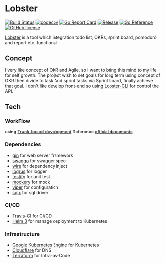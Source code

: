 # Lobster

[![Build Status](https://travis-ci.com/blackhorseya/lobster.svg?branch=main)](https://travis-ci.com/blackhorseya/lobster)
[![codecov](https://codecov.io/gh/blackhorseya/lobster/branch/main/graph/badge.svg?token=DJHL70E6ZT)](https://codecov.io/gh/blackhorseya/lobster)
[![Go Report Card](https://goreportcard.com/badge/github.com/blackhorseya/lobster)](https://goreportcard.com/report/github.com/blackhorseya/lobster)
[![Release](https://img.shields.io/github/release/blackhorseya/lobster)](https://github.com/blackhorseya/lobster/releases/latest)
[![Go Reference](https://pkg.go.dev/badge/github.com/blackhorseya/lobster)](https://pkg.go.dev/github.com/blackhorseya/lobster)
[![GitHub license](https://img.shields.io/github/license/blackhorseya/lobster)](https://github.com/blackhorseya/lobster/blob/main/LICENSE)

[Lobster](https://lobster.seancheng.space/api/docs/index.html) is a tool which integration todo list, OKRs, sprint
board, pomodoro and report etc. functional

## Concept

I very like concept of OKR and Agile, so I want to bring this mind to my life for self growth. The project wish to set
goals for long term using concept of OKR then divide to task And sprint tasks via Sprint board, finally achieve that
goal. I don't like develop front-end so using [Lobster-CLI](https://github.com/blackhorseya/lobster-cli) for control
the API.

## Tech

### WorkFlow

using [Trunk-based development](https://blog.seancheng.space/posts/what-is-trunk-based-development)
Reference [official documents](https://cloud.google.com/solutions/devops/devops-tech-trunk-based-development)

### Dependencies

- [gin](https://github.com/gin-gonic/gin) for web server framework
- [swaggo](https://github.com/swaggo/swag) for swagger spec
- [wire](https://github.com/google/wire) for dependency inject
- [logrus](https://github.com/sirupsen/logrus) for logger
- [testify](https://github.com/stretchr/testify) for unit test
- [mockery](https://github.com/vektra/mockery) for mock
- [viper](https://github.com/spf13/viper) for configuration
- [sqlx](https://github.com/jmoiron/sqlx) for sql driver

### CI/CD

- [Travis-CI](https://travis-ci.com/blackhorseya/lobster) for CI/CD
- [Helm 3](https://helm.sh/) for manage deployment to Kubernetes

### Infrastructure

- [Google Kubernetes Engine](https://cloud.google.com/kubernetes-engine) for Kubernetes
- [Cloudflare](https://www.cloudflare.com/zh-tw/) for DNS
- [Terraform](https://www.terraform.io/) for Infra-as-Code
